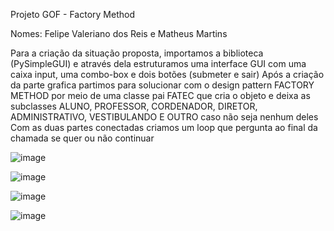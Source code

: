 Projeto GOF - Factory Method

Nomes: Felipe Valeriano dos Reis e Matheus Martins

Para a criação da situação proposta, importamos a biblioteca (PySimpleGUI) e através dela estruturamos uma interface GUI com uma caixa input, uma combo-box e dois botões (submeter e sair)
Após a criação da parte grafica partimos para solucionar com o design pattern FACTORY METHOD por meio de uma classe pai FATEC que cria o objeto e deixa as subclasses ALUNO, PROFESSOR, CORDENADOR, DIRETOR, ADMINISTRATIVO, VESTIBULANDO E OUTRO caso não seja nenhum deles
Com as duas partes conectadas criamos um loop que pergunta ao final da chamada se quer ou não continuar 

![image](https://user-images.githubusercontent.com/101677047/224165387-55551047-59e6-48b3-9143-290bb8c68985.png)

![image](https://user-images.githubusercontent.com/101677047/224165480-49243771-98a5-4d2c-bfde-d36dc99c1593.png)

![image](https://user-images.githubusercontent.com/101677047/224165744-74451451-e3a3-4b76-90e4-a9b2c5a335fb.png)

![image](https://user-images.githubusercontent.com/101677047/224165988-38ce812a-2d2a-4478-b579-39b7a72bb6f5.png)



